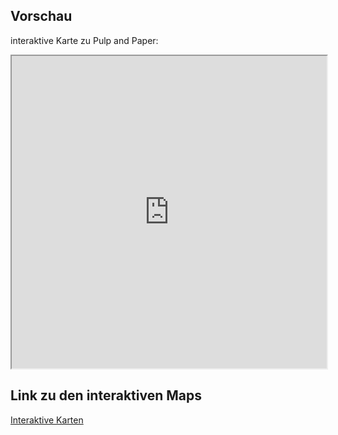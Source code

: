 ## Vorschau

interaktive Karte zu Pulp and Paper:

<iframe src="https://github.com/Follow-ETSAP/Maps/blob/main/paper_and_pulp/index.html" width="100%" height="500"></iframe>

## Link zu den interaktiven Maps
<a href="https://github.com/Follow-ETSAP/Maps/blob/main/paper_and_pulp/index.html">Interaktive Karten</a>
